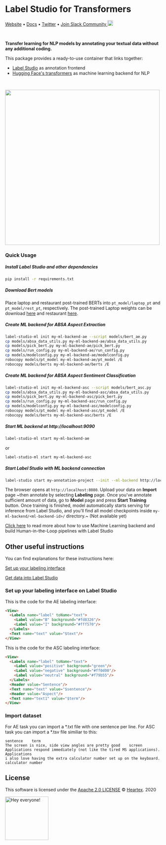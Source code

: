 # Label Studio for Transformers

[Website](https://labelstud.io/) • [Docs](https://labelstud.io/guide) • [Twitter](https://twitter.com/heartexlabs) • [Join Slack Community <img src="https://go.heartex.net/docs/images/slack-mini.png" width="18px"/>](https://docs.google.com/forms/d/e/1FAIpQLSdLHZx5EeT1J350JPwnY2xLanfmvplJi6VZk65C2R4XSsRBHg/viewform?usp=sf_link)

<br/>

**Transfer learning for NLP models by annotating your textual data without any additional coding.**

This package provides a ready-to-use container that links together:

- [Label Studio](https://github.com/heartexlabs/label-studio) as annotation frontend
- [Hugging Face's transformers](https://github.com/huggingface/transformers) as machine learning backend for NLP

<br/>

[<img src="https://raw.githubusercontent.com/heartexlabs/label-studio-transformers/master/images/codeless.png" height="500">](https://github.com/heartexlabs/label-studio-transformers)

### Quick Usage

##### Install Label Studio and other dependencies

```bash
pip install -r requirements.txt
```
##### Download Bert models
Place laptop and restaurant post-trained BERTs into ```pt_model/laptop_pt``` and ```pt_model/rest_pt```, respectively. The post-trained Laptop weights can be download [here](https://drive.google.com/file/d/1io-_zVW3sE6AbKgHZND4Snwh-wi32L4K/view?usp=sharing) and restaurant [here](https://drive.google.com/file/d/1TYk7zOoVEO8Isa6iP0cNtdDFAUlpnTyz/view?usp=sharing).

##### Create ML backend for ABSA Aspect Extraction
```bash
label-studio-ml init my-ml-backend-ae --script models/bert_ae.py
cp models/absa_data_utils.py my-ml-backend-ae/absa_data_utils.py
cp models/pick_bert.py my-ml-backend-ae/pick_bert.py
cp models/run_config.py my-ml-backend-ae/run_config.py
cp models/modelconfig.py my-ml-backend-ae/modelconfig.py
robocopy models/pt_model my-ml-backend-ae/pt_model /E
robocopy models/berts my-ml-backend-ae/berts /E
```

##### Create ML backend for ABSA Aspect Sentiment Classification
```bash
label-studio-ml init my-ml-backend-asc --script models/bert_asc.py
cp models/absa_data_utils.py my-ml-backend-asc/absa_data_utils.py
cp models/pick_bert.py my-ml-backend-asc/pick_bert.py
cp models/run_config.py my-ml-backend-asc/run_config.py
cp models/modelconfig.py my-ml-backend-asc/modelconfig.py
robocopy models/pt_model my-ml-backend-asc/pt_model /E
robocopy models/berts my-ml-backend-asc/berts /E
```

##### Start ML backend at http://localhost:9090
```bash
label-studio-ml start my-ml-backend-ae
```
or
```bash
label-studio-ml start my-ml-backend-asc
```

##### Start Label Studio with ML backend connection
```bash
label-studio start my-annotation-project --init --ml-backend http://localhost:9090
```

The browser opens at `http://localhost:8080`. Upload your data on **Import** page ~then annotate by selecting **Labeling** page.
Once you've annotate sufficient amount of data, go to **Model** page and press **Start Training** button. Once training is finished, model automatically starts serving for inference from Label Studio, and you'll find all model checkpoints inside `my-ml-backend/<ml-backend-id>/` directory.~
(Not available yet)


[Click here](https://labelstud.io/guide/ml.html) to read more about how to use Machine Learning backend and build Human-in-the-Loop pipelines with Label Studio


## Other useful instructions
You can find explanations for these instructions here:

[Set up your labeling interface](https://labelstud.io/guide/setup.html)

[Get data into Label Studio](https://labelstud.io/guide/tasks.html)
### Set up your labeling interface on Label Studio

This is the code for the AE labeling interface:
```html
<View>
  <Labels name="label" toName="text">
    <Label value="B" background="#fd8326"/>
    <Label value="I" background="#fff570"/>
  </Labels>
  <Text name="text" value="$text"/>
</View>

```
This is the code for the ASC labeling interface:
```html
<View>
  <Labels name="label" toName="text">
    <Label value="positive" background="green"/>
    <Label value="negative" background="#ff0d00"/>
    <Label value="neutral" background="#f79b55"/>
  </Labels>
  <Header value="Sentence"/>
  <Text name="text" value="$sentence"/>
  <Header value="Aspect"/>
  <Text name="text1" value="$term"/>
</View>
```

### Import dataset

For AE task you can import a *.txt file with one sentence per line.
For ASC task you can import a *.tsv file similiar to this:
```
sentence	term
The screen is nice, side view angles are pretty good	screen
Applications respond immediately (not like the tired MS applications).	Applications
i also love having the extra calculator number set up on the keyboard.	calculator number
```


## License

This software is licensed under the [Apache 2.0 LICENSE](/LICENSE) © [Heartex](https://www.heartex.ai/). 2020

<img src="https://github.com/heartexlabs/label-studio/blob/master/images/opossum_looking.png?raw=true" title="Hey everyone!" height="140" width="140" />
